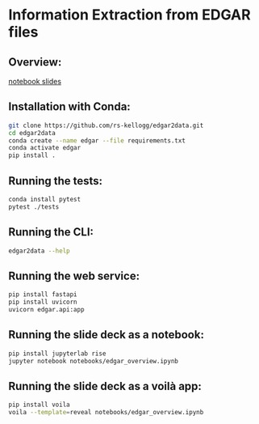 # Information Extraction from EDGAR files

## Overview: 

[notebook slides](https://nbviewer.jupyter.org/format/slides/github/rs-kellogg/edgar2data/blob/main/notebooks/edgar_overview.ipynb)

## Installation with Conda:

```bash
git clone https://github.com/rs-kellogg/edgar2data.git
cd edgar2data
conda create --name edgar --file requirements.txt
conda activate edgar
pip install .
```

## Running the tests:

```bash
conda install pytest
pytest ./tests
```

## Running the CLI:

```bash
edgar2data --help
```

## Running the web service:

```bash
pip install fastapi
pip install uvicorn
uvicorn edgar.api:app
```

## Running the slide deck as a notebook:
```bash
pip install jupyterlab rise
jupyter notebook notebooks/edgar_overview.ipynb
```

## Running the slide deck as a voilà app:
```bash
pip install voila
voila --template=reveal notebooks/edgar_overview.ipynb
```


